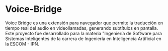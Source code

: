 # Voice-Bridge
Voice Bridge es una extensión para navegador que permite la traducción en tiempo real del audio en videollamadas, generando subtítulos en pantalla. Este proyecto fue desarrollado para la materia "Ingeniería de Software para Sistemas Inteligentes de la carrera de Ingeniería en Inteligencia Artificial en la ESCOM - IPN.
